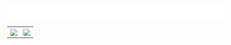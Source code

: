 <img src="images/welcome.svg">

<table>
    <tr>
        <th>
            <a>
                <img align="center" src="https://github-readme-stats.vercel.app/api/?username=yksen&theme=radical&hide=stars,contribs&count_private=true&show_icons=true" />
            </a>
        </th>
        <th>
            <a>
                <img align="center" src="https://github-readme-stats.vercel.app/api/top-langs/?username=yksen&theme=radical&layout=compact" />
            </a>
        </th>
    </tr>
</table>